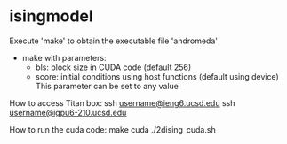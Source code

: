 # isingmodel

Execute 'make' to obtain the executable file 'andromeda'
  - make with parameters:
    - bls:    block size in CUDA code (default 256)
    - score:  initial conditions using host functions (default using device)
              This parameter can be set to any value

How to access Titan box:
ssh username@ieng6.ucsd.edu
ssh username@igpu6-210.ucsd.edu

How to run the cuda code:
make cuda
./2dising_cuda.sh
